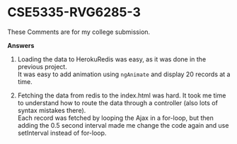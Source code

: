 CSE5335-RVG6285-3
=============
 These Comments are for my college submission. 

**Answers**

  1. Loading the data to HerokuRedis was easy, as it was done in the previous project.  
  It was easy to add animation using `ngAnimate` and display 20 records at a time.  
  

  2. Fetching the data from redis to the index.html was hard. It took me time to understand how to route the data through a controller (also lots of syntax mistakes there).  
  Each record was fetched by looping the Ajax in a for-loop, but then adding the 0.5 second interval made me change the code again and use setInterval instead of for-loop.
